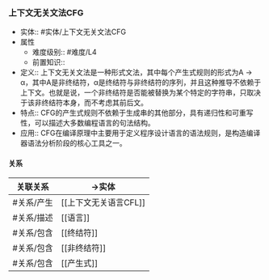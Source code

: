 ###  上下文无关文法CFG 
- 实体:: #实体/上下文无关文法CFG 
- 属性
	- 难度级别:: #难度/L4
	- 前置知识::
- 定义:: 上下文无关文法是一种形式文法，其中每个产生式规则的形式为A → α，其中A是非终结符，α是终结符与非终结符的序列，并且这种推导不依赖于上下文。也就是说，一个非终结符是否能被替换为某个特定的字符串，只取决于该非终结符本身，而不考虑其前后文。
- 特点:: CFG的产生式规则不依赖于生成串的其他部分，具有递归性和可重写性，可以描述大多数编程语言的句法结构。
- 应用:: CFG在编译原理中主要用于定义程序设计语言的语法规则，是构造编译器语法分析阶段的核心工具之一。
#### 关系
| 关联关系 | ->实体 |
| ---- | ---- |
| #关系/产生 | [[上下文无关语言CFL]] |
| #关系/描述 | [[语言]] |
| #关系/包含 | [[终结符]] |
| #关系/包含  | [[非终结符]] |
| #关系/包含  | [[产生式]] |